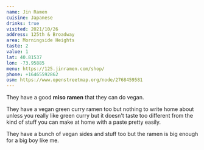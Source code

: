 ```yaml
---
name: Jin Ramen
cuisine: Japanese
drinks: true
visited: 2021/10/26
address: 125th & Broadway
area: Morningside Heights
taste: 2
value: 1
lat: 40.81537
lon: -73.95885
menu: https://125.jinramen.com/shop/
phone: +16465592862
osm: https://www.openstreetmap.org/node/2768459581
---
```


They have a good **miso ramen** that they can do vegan.

They have a vegan green curry ramen too but nothing to write home about unless you really like green curry but it doesn't taste too different from the kind of stuff you can make at home with a paste pretty easily.

They have a bunch of vegan sides and stuff too but the ramen is big enough for a big boy like me.
